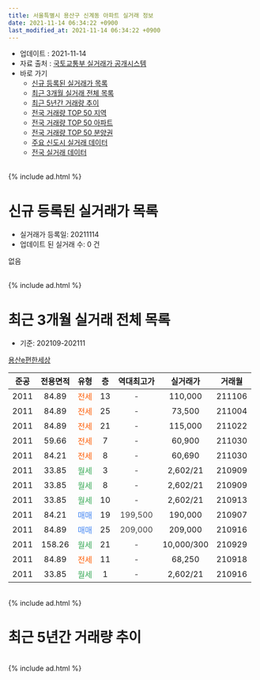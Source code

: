 ```yaml
---
title: 서울특별시 용산구 신계동 아파트 실거래 정보
date: 2021-11-14 06:34:22 +0900
last_modified_at: 2021-11-14 06:34:22 +0900
---
```


* 업데이트 : 2021-11-14
* 자료 출처 : [국토교통부 실거래가 공개시스템](http://rt.molit.go.kr)
* 바로 가기
    * [신규 등록된 실거래가 목록](#신규-등록된-실거래가-목록)
    * [최근 3개월 실거래 전체 목록](#최근-3개월-실거래-전체-목록)
    * [최근 5년간 거래량 추이](#최근-5년간-거래량-추이)
    * [전국 거래량 TOP 50 지역](https://inasie.github.io/apt-trade-info/최근-3개월-전국에서-가장-거래가-많이-발생한-지역)
    * [전국 거래량 TOP 50 아파트](https://inasie.github.io/apt-trade-info/최근-3개월-전국에서-가장-거래가-많이-발생한-아파트)
    * [전국 거래량 TOP 50 분양권](https://inasie.github.io/apt-trade-info/최근-3개월-전국에서-가장-거래가-많이-발생한-분양권)
    * [주요 신도시 실거래 데이터](https://inasie.github.io/apt-trade-info/주요-신도시)
    * [전국 실거래 데이터](https://inasie.github.io/apt-trade-info/전국)
<br>
{% include ad.html %}
<br>

# 신규 등록된 실거래가 목록
* 실거래가 등록일: 20211114
* 업데이트 된 실거래 수: 0 건

없음

<br>
{% include ad.html %}
<br>

# 최근 3개월 실거래 전체 목록
* 기준: 202109-202111


[용산e편한세상](https://search.naver.com/search.naver?query=%EC%84%9C%EC%9A%B8%ED%8A%B9%EB%B3%84%EC%8B%9C+%EC%9A%A9%EC%82%B0%EA%B5%AC+%EC%8B%A0%EA%B3%84%EB%8F%99+%EC%9A%A9%EC%82%B0e%ED%8E%B8%ED%95%9C%EC%84%B8%EC%83%81)

|준공|전용면적|유형|층|역대최고가|실거래가|거래월|
|:---:|:---:|:---:|:---:|:---:|:---:|:---:|
|2011|84.89|<span style="color:#ff5a00">전세</span>|13|<span style="color:#444444">-</span>|110,000|211106|
|2011|84.89|<span style="color:#ff5a00">전세</span>|25|<span style="color:#444444">-</span>|73,500|211004|
|2011|84.89|<span style="color:#ff5a00">전세</span>|21|<span style="color:#444444">-</span>|115,000|211022|
|2011|59.66|<span style="color:#ff5a00">전세</span>|7|<span style="color:#444444">-</span>|60,900|211030|
|2011|84.21|<span style="color:#ff5a00">전세</span>|8|<span style="color:#444444">-</span>|60,690|211030|
|2011|33.85|<span style="color:#34a853">월세</span>|3|<span style="color:#444444">-</span>|2,602/21|210909|
|2011|33.85|<span style="color:#34a853">월세</span>|8|<span style="color:#444444">-</span>|2,602/21|210909|
|2011|33.85|<span style="color:#34a853">월세</span>|10|<span style="color:#444444">-</span>|2,602/21|210913|
|2011|84.21|<span style="color:#4285f3">매매</span>|19|<span style="color:#444444">199,500</span>|190,000|210907|
|2011|84.89|<span style="color:#4285f3">매매</span>|25|<span style="color:#444444">209,000</span>|209,000|210916|
|2011|158.26|<span style="color:#34a853">월세</span>|21|<span style="color:#444444">-</span>|10,000/300|210929|
|2011|84.89|<span style="color:#ff5a00">전세</span>|11|<span style="color:#444444">-</span>|68,250|210918|
|2011|33.85|<span style="color:#34a853">월세</span>|1|<span style="color:#444444">-</span>|2,602/21|210916|


<br>
{% include ad.html %}
<br>

# 최근 5년간 거래량 추이


<div style="width:100%;">
    <canvas id="deal_progress" height="200"></canvas>
</div>

<script>
new Chart(document.getElementById("deal_progress"), {
    type: 'line',
    data: {
        labels: ['201611','201612','201701','201702','201703','201704','201705','201706','201707','201708','201709','201710','201711','201712','201801','201802','201803','201804','201805','201806','201807','201808','201809','201810','201811','201812','201901','201902','201903','201904','201905','201906','201907','201908','201909','201910','201911','201912','202001','202002','202003','202004','202005','202006','202007','202008','202009','202010','202011','202012','202101','202102','202103','202104','202105','202106','202107','202108','202109','202110','202111'],
        datasets: [{
            label: '매매',
            pointRadius: 1,
            data: [6, 3, 5, 3, 3, 9, 23, 14, 4, 1, 4, 6, 8, 9, 11, 2, 6, 2, 2, 0, 8, 2, 2, 0, 4, 1, 0, 0, 0, 0, 3, 4, 9, 4, 2, 9, 5, 1, 1, 0, 1, 0, 3, 4, 2, 1, 0, 2, 2, 5, 0, 1, 0, 2, 4, 1, 2, 4, 2, 0, 0],
            borderColor: "rgba(255, 201, 14, 1)",
            backgroundColor: "rgba(255, 201, 14, 0.5)",
            fill: false,
            lineTension: 0
        },{
            label: '전월세',
            pointRadius: 1,
            data: [4, 9, 10, 22, 19, 11, 8, 12, 12, 8, 8, 7, 5, 9, 16, 2, 10, 8, 6, 7, 9, 7, 3, 10, 6, 12, 16, 16, 7, 13, 16, 13, 10, 11, 10, 5, 12, 7, 10, 11, 7, 9, 11, 4, 16, 8, 6, 4, 10, 7, 7, 14, 7, 20, 27, 19, 23, 11, 6, 4, 1],
            borderColor: "rgba(0, 141, 185, 1)",
            backgroundColor: "rgba(0, 141, 185, 0.5)",
            fill: false,
            lineTension: 0
        }
        ]
    },
    options: {
        responsive: true,
        title: {
            display: false
        },
        tooltips: {
            mode: 'index',
            intersect: false
        },
        hover: {
            mode: 'nearest',
            intersect: true
        },
        scales: {
            xAxes: [{
                display: true,
                scaleLabel: {
                    display: true,
                    labelString: '년/월'
                }
            }],
            yAxes: [{
                display: true,
                ticks: {
                    suggestedMin: 0,
                },
                scaleLabel: {
                    display: true,
                    labelString: '실거래 수'
                }
            }]
        }
    }
});

</script>


<br>
{% include ad.html %}
<br>

